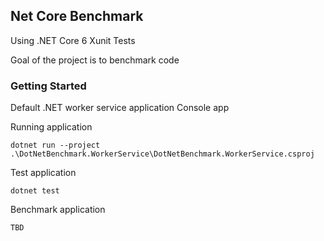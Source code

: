 ## Net Core Benchmark

Using .NET Core 6
Xunit Tests

Goal of the project is to benchmark code

### Getting Started

Default .NET worker service application
Console app


Running application
```
dotnet run --project .\DotNetBenchmark.WorkerService\DotNetBenchmark.WorkerService.csproj
```

Test application
```
dotnet test
```

Benchmark application
```
TBD
```